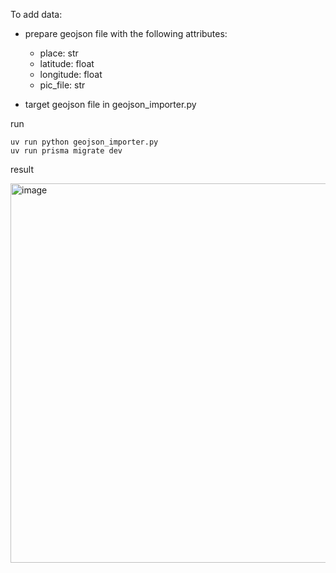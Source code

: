To add data:
- prepare geojson file with the following attributes:
  - place: str
  - latitude: float
  - longitude: float
  - pic_file: str

- target geojson file in geojson_importer.py

run

```
uv run python geojson_importer.py
uv run prisma migrate dev
```

result

<img width="607" alt="image" src="https://github.com/user-attachments/assets/e994f24a-7f9a-4f5a-ae3f-24b55b39a902" />
